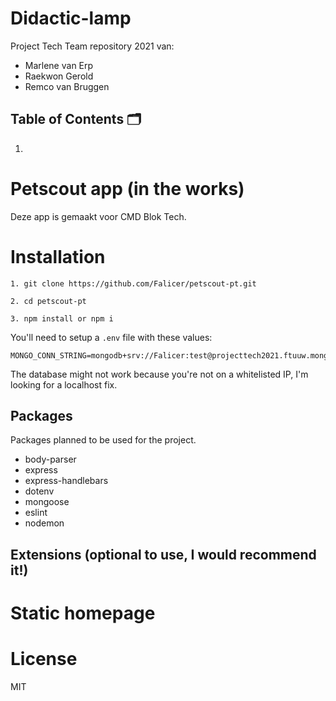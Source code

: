 # Didactic-lamp
Project Tech Team repository 2021 van:
- Marlene van Erp
- Raekwon Gerold
- Remco van Bruggen

## Table of Contents 🗂

1. 


# Petscout app (in the works)

Deze app is gemaakt voor CMD Blok Tech.


# Installation
```
1. git clone https://github.com/Falicer/petscout-pt.git

2. cd petscout-pt

3. npm install or npm i
```

You'll need to setup a `.env` file with these values:

```env
MONGO_CONN_STRING=mongodb+srv://Falicer:test@projecttech2021.ftuuw.mongodb.net/test
```
The database might not work because you're not on a whitelisted IP, I'm looking for a localhost fix.

## Packages
Packages planned to be used for the project.
* body-parser
* express
* express-handlebars
* dotenv
* mongoose
* eslint
* nodemon

## Extensions (optional to use, I would recommend it!)

# Static homepage

# License
MIT
